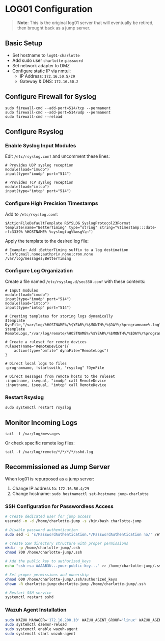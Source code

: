# LOG01 Configuration

> **Note**: This is the original log01 server that will eventually be retired, then brought back as a jump server.

## Basic Setup
- Set hostname to `log01-charlotte`
- Add sudo user `charlotte:password`
- Set network adapter to DMZ
- Configure static IP via nmtui:
  - IP Address: `172.16.50.5/29`
  - Gateway & DNS: `172.16.50.2`

## Configure Firewall for Syslog
```
sudo firewall-cmd --add-port=514/tcp --permanent
sudo firewall-cmd --add-port=514/udp --permanent
sudo firewall-cmd --reload
```

## Configure Rsyslog

### Enable Syslog Input Modules
Edit `/etc/rsyslog.conf` and uncomment these lines:
```
# Provides UDP syslog reception
module(load="imudp")
input(type="imudp" port="514")

# Provides TCP syslog reception
module(load="imtcp")
input(type="imtcp" port="514")
```

### Configure High Precision Timestamps
Add to `/etc/rsyslog.conf`:
```
$ActionFileDefaultTemplate RSYSLOG_SyslogProtocol23Format
template(name="BetterTiming" type="string" string="%timestamp:::date-rfc3339% %HOSTNAME% %syslogtag%%msg%\n")
```

Apply the template to the desired log file:
```
# Example: Add ;BetterTiming suffix to a log destination
*.info;mail.none;authpriv.none;cron.none                /var/log/messages;BetterTiming
```

### Configure Log Organization
Create a file named `/etc/rsyslog.d/sec350.conf` with these contents:
```
# Input modules
module(load="imudp")
input(type="imudp" port="514")
module(load="imtcp")
input(type="imtcp" port="514")

# Creating templates for storing logs dynamically
$template DynFile,"/var/log/%HOSTNAME%/%$YEAR%/%$MONTH%/%$DAY%/%programname%.log"
$template RemoteLogs,"/var/log/remote/%HOSTNAME%/%$YEAR%/%$MONTH%/%$DAY%/%programname%.log"

# Create a ruleset for remote devices
ruleset(name="RemoteDevice"){
    action(type="omfile" dynaFile="RemoteLogs")
}

# Direct local logs to files
:programname, !startswith, "rsyslog" ?DynFile

# Direct messages from remote hosts to the ruleset
:inputname, isequal, "imudp" call RemoteDevice
:inputname, isequal, "imtcp" call RemoteDevice
```

### Restart Rsyslog
```
sudo systemctl restart rsyslog
```

## Monitor Incoming Logs
```
tail -f /var/log/messages
```

Or check specific remote log files:
```
tail -f /var/log/remote/*/*/*/*/sshd.log
```

## Recommissioned as Jump Server
When log01 is repurposed as a jump server:

1. Change IP address to: `172.16.50.4/29`
2. Change hostname: `sudo hostnamectl set-hostname jump-charlotte`

### SSH Configuration for Passwordless Access
```bash
# Create dedicated user for jump access
useradd -m -d /home/charlotte-jump -s /bin/bash charlotte-jump

# Disable password authentication
sudo sed -i 's/PasswordAuthentication.*/PasswordAuthentication no/' /etc/ssh/sshd_config

# Create SSH directory structure with proper permissions
mkdir -p /home/charlotte-jump/.ssh
chmod 700 /home/charlotte-jump/.ssh

# Add the public key to authorized_keys
echo "ssh-rsa AAAAB3N...your-public-key..." >> /home/charlotte-jump/.ssh/authorized_keys

# Set proper permissions and ownership
chmod 600 /home/charlotte-jump/.ssh/authorized_keys
chown -R charlotte-jump:charlotte-jump /home/charlotte-jump/.ssh

# Restart SSH service
systemctl restart sshd
```

### Wazuh Agent Installation
```bash
sudo WAZUH_MANAGER='172.16.200.10' WAZUH_AGENT_GROUP='linux' WAZUH_AGENT_NAME='jump-charlotte' rpm -ihv wazuh-agent-4.7.3-1.x86_64.rpm
sudo systemctl daemon-reload
sudo systemctl enable wazuh-agent
sudo systemctl start wazuh-agent
```
